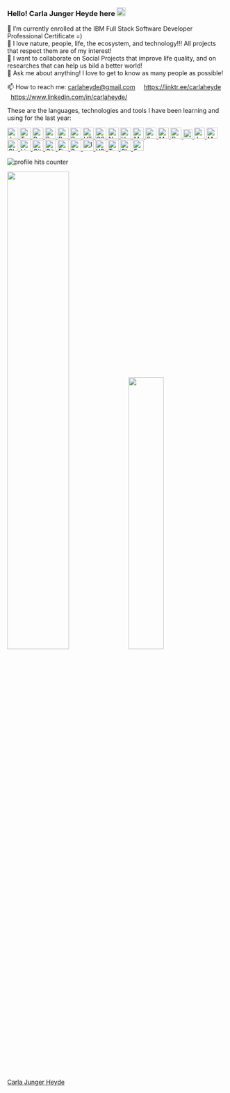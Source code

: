 ### Hello! Carla Junger Heyde here <img src="https://img.icons8.com/stickers/100/000000/like--v1.png" height=20/>

🤔 I’m currently enrolled at the IBM Full Stack Software Developer Professional Certificate =)</br>
🌱 I love nature, people, life, the ecosystem, and technology!!! All projects that respect them are of my interest!</br>
👯 I want to collaborate on Social Projects that improve life quality, and on researches that can help us bild a better world!</br>
💬 Ask me about anything! I love to get to know as many people as possible!</br>

📫 How to reach me: carlaheyde@gmail.com &nbsp; &nbsp; https://linktr.ee/carlaheyde &nbsp; &nbsp; https://www.linkedin.com/in/carlaheyde/ &nbsp; &nbsp; </br> 

These are the languages, technologies and tools I have been learning and using for the last year:
<p>
   <a href="https://developer.mozilla.org/en-US/docs/Web/JavaScript" title="JavaScript" target="_blank">
	<img src="https://github.com/get-icon/geticon/blob/master/icons/javascript.svg" alt="JavaScript" width="25px" height="25px">
   </a>
   <a href="https://www.typescriptlang.org/" title="TypeScript" target="_blank">
	<img src="https://www.vectorlogo.zone/logos/typescriptlang/typescriptlang-icon.svg" alt="TypeScript" width="25px" height="25px" style= "max-width: 100%;">
   </a>
   <a href="https://www.python.org/" title="Python" target="_blank">
	   <img src="https://www.vectorlogo.zone/logos/python/python-icon.svg" alt="Python" width="25px" height="25px" style= "max-width: 100%;">
   </a> 
   <a href="https://www.ruby-lang.org/en/" title="Ruby" target="_blank">
	   <img src="https://www.vectorlogo.zone/logos/ruby-lang/ruby-lang-icon.svg" alt="Ruby" width="25px" height="25px" style= "max-width: 100%;">
   </a> 
   <a href="https://reactjs.org/" title="React" target="_blank">
	   <img src="https://www.vectorlogo.zone/logos/reactjs/reactjs-icon.svg" alt="React" width="25px" height="25px" style= "max-width: 100%;">
   </a>   
   <a href="https://redux.js.org/" title="Redux" target="_blank">
	   <img src="https://github.com/get-icon/geticon/blob/master/icons/redux.svg" alt="Redux" width="25px" height="25px" style= "max-width: 100%;">
   </a>   
   <a href="https://www.w3schools.com/html/default.asp" title="HTML5" target="_blank">
	   <img src="https://www.vectorlogo.zone/logos/w3_html5/w3_html5-icon.svg" alt="HTML5" width="25px" height="25px"style= "max-width: 100%;">
   </a>   
   <a href="https://www.w3.org/TR/CSS/" title="CSS" target="_blank">
	   <img src="https://www.vectorlogo.zone/logos/w3_css/w3_css-icon.svg" alt="CSS" width="25px" height="25px" style= "max-width: 100%;">
   </a>   
   <a href="https://nodejs.org/en/" title="Node,js" target="_blank">
	   <img src="https://www.vectorlogo.zone/logos/nodejs/nodejs-icon.svg" alt="Node.js" width="25px" height="25px" style= "max-width: 100%;">
   </a>   
   <a href="https://www.heroku.com/home" title="Heroku" target="_blank">
	<img src="https://www.vectorlogo.zone/logos/heroku/heroku-icon.svg" alt="Heroku" width="25px" height="25px" style= "max-width: 100%;">
   </a>   
   <a href="https://dev.mysql.com/" title="MySQL" target="_blank">
	<img src="https://www.vectorlogo.zone/logos/mysql/mysql-icon.svg" alt="MySQL" width="25px" height="25px" style= "max-width: 100%;">
   </a>   
   <a href="https://sequelize.org/" title="Sequelize" target="_blank">
	<img src="https://www.vectorlogo.zone/logos/sequelizejs/sequelizejs-icon.svg" alt="Sequelize" width="25px" height="25px" style= "max-width: 100%;">
   </a>   
   <a href="https://www.mongodb.com/" title="MongoDB" target="_blank">
	<img src="https://www.vectorlogo.zone/logos/mongodb/mongodb-icon.svg" alt="MongoDB" width="25px" height="25px" style= "max-width: 100%;">
   </a>  
   <a href="https://docs.docker.com/" title="Docker" target="_blank">
	<img src="https://www.vectorlogo.zone/logos/docker/docker-icon.svg" alt="Docker" width="25px" height="25px" style= "max-width: 100%;">
   </a> 
   <a href="https://www.cypress.io" title="Cypress" target="_blank">
	 <img src="https://github.com/get-icon/geticon/blob/master/icons/cypress.svg" alt="Cypress" width="21px" height="21px" style= "max-width: 100%;">
   </a>
   <a href="https://jestjs.io/" title="Jest" target="_blank">
	<img src="https://www.vectorlogo.zone/logos/jestjsio/jestjsio-icon.svg" alt="Jest" width="25px" height="25px" style= "max-width: 100%;">
   </a>
   <a href="https://mochajs.org/" title="Mocha" target="_blank">
	<img src="https://www.vectorlogo.zone/logos/mochajs/mochajs-icon.svg" alt="Mocha" width="25px" height="25px" style= "max-width: 100%;">
   </a>
   <a href="https://www.chaijs.com/." title="Chai" target="_blank">
	<img src="https://www.vectorlogo.zone/logos/chaijs/chaijs-icon.svg" alt="Chai" width="25px" height="25px" style= "max-width: 100%;">
   </a>
   <a href="https://www.linux.org/" title="Linux" target="_blank">
	<img src="https://www.vectorlogo.zone/logos/linux/linux-icon.svg" alt="Linux" width="25px" height="25px" style="max-width: 100%;">
   </a>
   <a href="https://git-scm.com/" title="Git" target="_blank">
	<img src="https://www.vectorlogo.zone/logos/git-scm/git-scm-icon.svg" alt="Git" width="25px" height="25px" style="max-width: 100%;">
   </a>
   <a href="https://github.com/" title="GitHub" target="_blank">
	<img src="https://www.vectorlogo.zone/logos/github/github-tile.svg" alt="GitHub" width="25px" height="25px" style="max-width: 100%;">
   </a>
   <a href="https://www.figma.com/" title="Figma" target="_blank">
	<img src="https://www.vectorlogo.zone/logos/figma/figma-icon.svg" alt="Figma" width="25px" height="25px" style="max-width: 100%;">
   </a>
   <a href="https://www.postman.com/" title="Postman" target="_blank">
	<img src="https://www.vectorlogo.zone/logos/getpostman/getpostman-icon.svg" alt="Postman" width="25px" height="25px" style="max-width: 100%;">
   </a>
   <a href="https://insomnia.rest/" title="Insomnia" target="_blank">
	<img src="https://github.com/get-icon/geticon/blob/master/icons/insomnia.svg" alt="Insomnia" width="25px" height="25px" style="max-width: 100%;">
   </a>
   <a href="https://code.visualstudio.com/" title="VSCode" target="_blank">
	<img src="https://raw.githubusercontent.com/get-icon/geticon/master/icons/visual-studio-code.svg " alt="VSCode" width="25px" height="25px"" style= "max-width: 100%;">
   </a>   
   <a href="https://trello.com/" title="Trello" target="_blank">
	<img src="https://www.vectorlogo.zone/logos/trello/trello-icon.svg" alt="Trello" width="25px" height="25px" style= "max-width: 100%;">
   </a>
   <a href="https://slack.com/" title="Slack" target="_blank">
	<img src="https://www.vectorlogo.zone/logos/slack/slack-icon.svg" alt="Slack" width="25px" height="25px" style= "max-width: 100%;">
   </a>	
   <a href="http://expressjs.com/" title="Express" target="_blank">
	   <img src="https://www.vectorlogo.zone/logos/expressjs/expressjs-icon.svg" alt="Express" width="25px" height="25px" style= "max-width: 100%;" color="white">
   </a> 
 
</p>

<img src="https://hits.seeyoufarm.com/api/count/incr/badge.svg?url=https%3A%2F%2Fgithub.com%2F{cjheyde}1212%2Fhit-counter" alt="profile hits counter"/>
</a>

<img src="https://github-readme-stats.vercel.app/api?username=cjheyde&theme=buefy&show_icons=true&amp;hide=contribs,issues" width=53% /> &nbsp; <img src="https://github-readme-stats.vercel.app/api/top-langs/?username=cjheyde&theme=buefy&layout=compact" width=40% /> 

<div class="badge-base LI-profile-badge" data-locale="en_US" data-size="medium" data-theme="light" data-type="VERTICAL" data-vanity="carlaheyde" data-version="v1"><a class="badge-base__link LI-simple-link" href="https://de.linkedin.com/in/carlaheyde/en?trk=profile-badge">Carla Junger Heyde</a></div>
              

<!--
**cjheyde/cjheyde** is a ✨ _special_ ✨ repository because its `README.md` appears on your GitHub profile.
